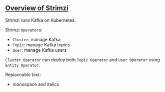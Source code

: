 ## [Overview of Strimzi](https://strimzi.io/docs/latest/#overview-str)

Strimzi runs Kafka on Kubernetes.  

Strimzi `Operator`s:
* `Cluster`: manage Kafka
* `Topic`: manage Kafka topics
* `User`: manage Kafka users

`Cluster Operator` can deploy both `Topic Operator` and `User Operator` using `Entity Operator`.

Replaceable text:
* monospace and italics
